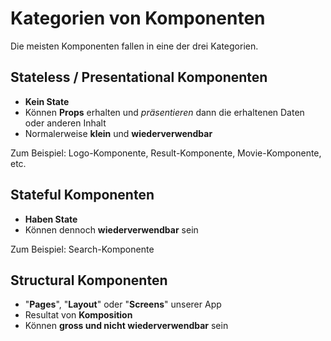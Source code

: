 # Kategorien von Komponenten

Die meisten Komponenten fallen in eine der drei Kategorien.

## Stateless / Presentational Komponenten

- **Kein State**
- Können **Props** erhalten und _präsentieren_ dann die erhaltenen Daten oder anderen Inhalt
- Normalerweise **klein** und **wiederverwendbar**

Zum Beispiel: Logo-Komponente, Result-Komponente, Movie-Komponente, etc.

## Stateful Komponenten

- **Haben State**
- Können dennoch **wiederverwendbar** sein

Zum Beispiel: Search-Komponente

## Structural Komponenten

- "**Pages**", "**Layout**" oder "**Screens**" unserer App
- Resultat von **Komposition**
- Können **gross und nicht wiederverwendbar** sein